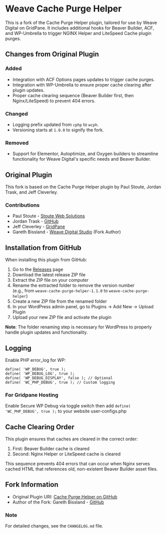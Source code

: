 # Weave Cache Purge Helper

This is a fork of the Cache Purge Helper plugin, tailored for use by Weave Digital on GridPane. It includes additional hooks for Beaver Builder, ACF, and WP-Umbrella to trigger NGINX Helper and LiteSpeed Cache plugin purges.

## Changes from Original Plugin

### Added
- Integration with ACF Options pages updates to trigger cache purges.
- Integration with WP-Umbrella to ensure proper cache clearing after plugin updates.
- Proper cache clearing sequence (Beaver Builder first, then Nginx/LiteSpeed) to prevent 404 errors.

### Changed
- Logging prefix updated from `cphp` to `wcph`.
- Versioning starts at `1.0.0` to signify the fork.

### Removed
- Support for Elementor, Autoptimize, and Oxygen builders to streamline functionality for Weave Digital's specific needs and Beaver Builder.

## Original Plugin
This fork is based on the Cache Purge Helper plugin by Paul Stoute, Jordan Trask, and Jeff Cleverley.

### Contributions
* Paul Stoute - [Stoute Web Solutions](https://stoutewebsolutions.com/)
* Jordan Trask - [GitHub](https://github.com/jordantrizz)
* Jeff Cleverley - [GridPane](https://gridpane.com)
* Gareth Bissland - [Weave Digital Studio](https://weave.co.nz) (Fork Author)

## Installation from GitHub

When installing this plugin from GitHub:

1. Go to the [Releases](https://github.com/weavedigitalstudio/weave-cache-purge-helper/releases) page
2. Download the latest release ZIP file
3. Extract the ZIP file on your computer
4. Rename the extracted folder to remove the version number  
   (e.g., from `weave-cache-purge-helper-1.1.0` to `weave-cache-purge-helper`)
5. Create a new ZIP file from the renamed folder
6. In your WordPress admin panel, go to Plugins → Add New → Upload Plugin
7. Upload your new ZIP file and activate the plugin

**Note**: The folder renaming step is necessary for WordPress to properly handle plugin updates and functionality.

## Logging

Enable PHP error_log for WP:

```
define( 'WP_DEBUG', true );
define( 'WP_DEBUG_LOG', true );
define( 'WP_DEBUG_DISPLAY', false ); // Optional
define( 'WC_PHP_DEBUG', true ); // Custom logging
```

### For Gridpane Hosting

Enable Secure WP Debug via toggle switch then add   `define( 'WC_PHP_DEBUG', true );`   to your website user-configs.php

## Cache Clearing Order

This plugin ensures that caches are cleared in the correct order:
1. First: Beaver Builder cache is cleared
2. Second: Nginx Helper or LiteSpeed cache is cleared

This sequence prevents 404 errors that can occur when Nginx serves cached HTML that references old, non-existent Beaver Builder asset files.

## Fork Information
* Original Plugin URI: [Cache Purge Helper on GitHub](https://github.com/managingwp/cache-purge-helper)
* Author of the Fork: Gareth Bissland - [GitHub](https://github.com/gbissland)

### Note
For detailed changes, see the `CHANGELOG.md` file.


